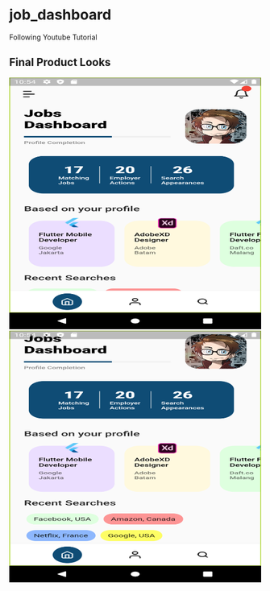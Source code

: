 # job_dashboard

Following Youtube Tutorial

## Final Product Looks
<img src="./assets/1.png" alt="design" width="500" height="500">
<img src="./assets/2.png" alt="design" width="500" height="500">

